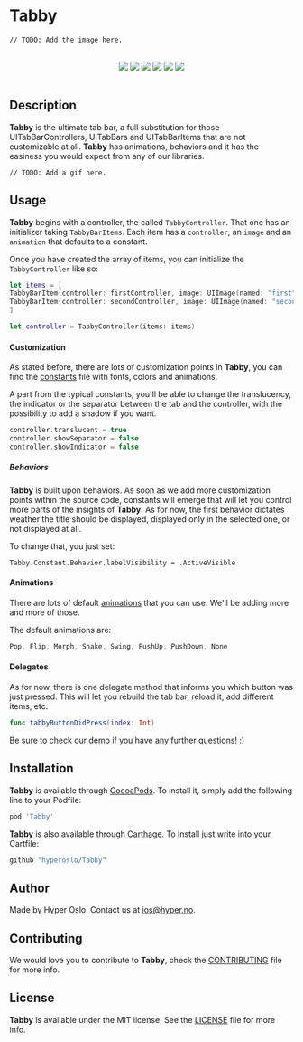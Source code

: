 # Tabby

`// TODO: Add the image here.`

<div align = "center">
<br>
<a href="https://github.com/Carthage/Carthage" target="blank"><img src="https://img.shields.io/badge/Carthage-compatible-4BC51D.svg?style=flat" /></a>
<a href="http://cocoadocs.org/docsets/Tabby" target="blank"><img src="https://img.shields.io/cocoapods/v/Tabby.svg?style=flat" /></a>
<a href="http://cocoadocs.org/docsets/Tabby" target="blank"><img src="https://img.shields.io/cocoapods/l/Tabby.svg?style=flat" /></a>
<a href="http://cocoadocs.org/docsets/Tabby" target="blank"><img src="https://img.shields.io/cocoapods/p/Tabby.svg?style=flat" /></a>
<a href="http://cocoadocs.org/docsets/Tabby" target="blank"><img src="https://img.shields.io/cocoapods/metrics/doc-percent/Tabby.svg?style=flat" /></a>
<img src="https://img.shields.io/badge/%20in-swift%202.2-orange.svg" />
<br><br>
</div>

## Description

**Tabby** is the ultimate tab bar, a full substitution for those UITabBarControllers, UITabBars and UITabBarItems that are not customizable at all. **Tabby** has animations, behaviors and it has the easiness you would expect from any of our libraries.

`// TODO: Add a gif here.`

## Usage

**Tabby** begins with a controller, the called `TabbyController`. That one has an initializer taking `TabbyBarItems`. Each item has a `controller`, an `image` and an `animation` that defaults to a constant.

Once you have created the array of items, you can initialize the `TabbyController` like so:

```swift
let items = [
TabbyBarItem(controller: firstController, image: UIImage(named: "first")),
TabbyBarItem(controller: secondController, image: UIImage(named: "second"))
]
```

```swift
let controller = TabbyController(items: items)
```

#### Customization

As stated before, there are lots of customization points in **Tabby**, you can find the [constants](https://github.com/hyperoslo/Tabby/blob/master/Sources/Library/Constant.swift#L3) file with fonts, colors and animations.

A part from the typical constants, you'll be able to change the translucency, the indicator or the separator between the tab and the controller, with the possibility to add a shadow if you want.

```swift
controller.translucent = true
controller.showSeparator = false
controller.showIndicator = false
```

##### Behaviors

**Tabby** is built upon behaviors. As soon as we add more customization points within the source code, constants will emerge that will let you control more parts of the insights of **Tabby**. As for now, the first behavior dictates weather the title should be displayed, displayed only in the selected one, or not displayed at all.

To change that, you just set:

`Tabby.Constant.Behavior.labelVisibility = .ActiveVisible`

#### Animations

There are lots of default [animations](https://github.com/hyperoslo/Tabby/blob/master/Sources/Animations/TabbyAnimation.swift#L5) that you can use. We'll be adding more and more of those.

The default animations are:

```swift
Pop, Flip, Morph, Shake, Swing, PushUp, PushDown, None
```

#### Delegates

As for now, there is one delegate method that informs you which button was just pressed. This will let you rebuild the tab bar, reload it, add different items, etc.

```swift
func tabbyButtonDidPress(index: Int)
```

Be sure to check our [demo](https://github.com/hyperoslo/Tabby/tree/master/Demo/TabbyDemo) if you have any further questions! :)

## Installation

**Tabby** is available through [CocoaPods](http://cocoapods.org). To install
it, simply add the following line to your Podfile:

```ruby
pod 'Tabby'
```

**Tabby** is also available through [Carthage](https://github.com/Carthage/Carthage).
To install just write into your Cartfile:

```ruby
github "hyperoslo/Tabby"
```

## Author

Made by Hyper Oslo. Contact us at ios@hyper.no.

## Contributing

We would love you to contribute to **Tabby**, check the [CONTRIBUTING](https://github.com/hyperoslo/Tabby/blob/master/CONTRIBUTING.md) file for more info.

## License

**Tabby** is available under the MIT license. See the [LICENSE](https://github.com/hyperoslo/Tabby/blob/master/LICENSE.md) file for more info.
